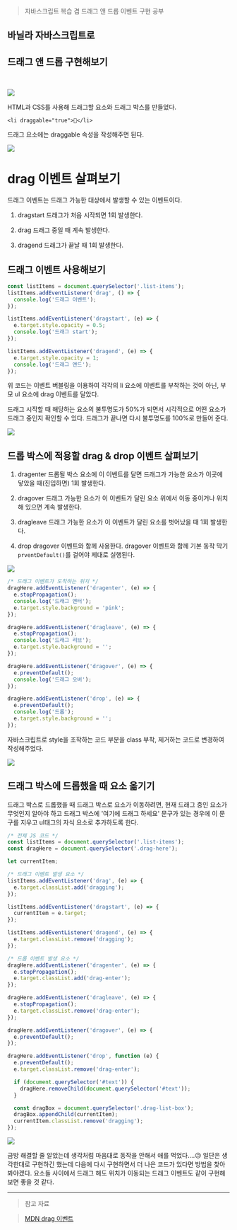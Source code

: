 > 자바스크립트 복습 겸 드래그 앤 드롭 이벤트 구현 공부

## 바닐라 자바스크립트로

## 드래그 앤 드롭 구현해보기

<br>

![](https://velog.velcdn.com/images/reasonz/post/9b642356-96e0-4ad5-a15c-8855fd96423c/image.png)

HTML과 CSS를 사용해 드래그할 요소와 드래그 박스를 만들었다.

```
<li draggable="true">💙</li>

```

드래그 요소에는 draggable 속성을 작성해주면 된다.

![](https://velog.velcdn.com/images/reasonz/post/569f784a-f930-420f-a5a2-4235c77fe0dc/image.gif)

# drag 이벤트 살펴보기

드래그 이벤트는 드래그 가능한 대상에서 발생할 수 있는 이벤트이다.

1. dragstart
   드래그가 처음 시작되면 1회 발생한다.

2. drag
   드래그 중일 때 계속 발생한다.

3. dragend
   드래그가 끝날 때 1회 발생한다.

## 드래그 이벤트 사용해보기

```javascript
const listItems = document.querySelector('.list-items');
listItems.addEventListener('drag', () => {
  console.log('드래그 이벤트');
});

listItems.addEventListener('dragstart', (e) => {
  e.target.style.opacity = 0.5;
  console.log('드래그 start');
});

listItems.addEventListener('dragend', (e) => {
  e.target.style.opacity = 1;
  console.log('드래그 엔드');
});
```

위 코드는 이벤트 버블링을 이용하여 각각의 li 요소에 이벤트를 부착하는 것이 아닌, 부모 ul 요소에 drag 이벤트를 달았다.

드래그 시작할 때 해당하는 요소의 불투명도가 50%가 되면서 시각적으로 어떤 요소가 드래그 중인지 확인할 수 있다.
드래그가 끝나면 다시 불투명도를 100%로 만들어 준다.

![](https://velog.velcdn.com/images/reasonz/post/2b505c61-71dd-4e5b-88c6-42e13455d431/image.gif)

## 드롭 박스에 적용할 drag & drop 이벤트 살펴보기

1. dragenter
   드롭될 박스 요소에 이 이벤트를 달면 드래그가 가능한 요소가 이곳에 닿았을 때(진입하면) 1회 발생한다.

2. dragover
   드래그 가능한 요소가 이 이벤트가 달린 요소 위에서 이동 중이거나 위치해 있으면 계속 발생한다.

3. dragleave
   드래그 가능한 요소가 이 이벤트가 달린 요소를 벗어났을 때 1회 발생한다.

4. drop
   dragover 이벤트와 함께 사용한다.
   dragover 이벤트와 함께 기본 동작 막기`prventDefault()`를 걸어야 제대로 실행된다.

![](https://velog.velcdn.com/images/reasonz/post/d080abef-dd8f-4e69-988d-651b097fde7c/image.gif)

```javascript
/* 드래그 이벤트가 도착하는 위치 */
dragHere.addEventListener('dragenter', (e) => {
  e.stopPropagation();
  console.log('드래그 엔터');
  e.target.style.background = 'pink';
});

dragHere.addEventListener('dragleave', (e) => {
  e.stopPropagation();
  console.log('드래그 리브');
  e.target.style.background = '';
});

dragHere.addEventListener('dragover', (e) => {
  e.preventDefault();
  console.log('드래그 오버');
});

dragHere.addEventListener('drop', (e) => {
  e.preventDefault();
  console.log('드롭');
  e.target.style.background = '';
});
```

자바스크립트로 style을 조작하는 코드 부분을 class 부착, 제거하는 코드로 변경하여 작성해주었다.

![](https://velog.velcdn.com/images/reasonz/post/e7c478b4-2a8a-461d-84bf-9df05fd23002/image.gif)

## 드래그 박스에 드롭했을 때 요소 옮기기

드래그 박스로 드롭했을 때 드래그 박스로 요소가 이동하려면,
현재 드래그 중인 요소가 무엇인지 알아야 하고
드래그 박스에 '여기에 드래그 하세요' 문구가 있는 경우에 이 문구를 지우고 ul태그의 자식 요소로 추가하도록 한다.

```javascript
/* 전체 JS 코드 */
const listItems = document.querySelector('.list-items');
const dragHere = document.querySelector('.drag-here');

let currentItem;

/* 드래그 이벤트 발생 요소 */
listItems.addEventListener('drag', (e) => {
  e.target.classList.add('dragging');
});

listItems.addEventListener('dragstart', (e) => {
  currentItem = e.target;
});

listItems.addEventListener('dragend', (e) => {
  e.target.classList.remove('dragging');
});

/* 드롭 이벤트 발생 요소 */
dragHere.addEventListener('dragenter', (e) => {
  e.stopPropagation();
  e.target.classList.add('drag-enter');
});

dragHere.addEventListener('dragleave', (e) => {
  e.stopPropagation();
  e.target.classList.remove('drag-enter');
});

dragHere.addEventListener('dragover', (e) => {
  e.preventDefault();
});

dragHere.addEventListener('drop', function (e) {
  e.preventDefault();
  e.target.classList.remove('drag-enter');

  if (document.querySelector('#text')) {
    dragHere.removeChild(document.querySelector('#text'));
  }

  const dragBox = document.querySelector('.drag-list-box');
  dragBox.appendChild(currentItem);
  currentItem.classList.remove('dragging');
});
```

![](https://velog.velcdn.com/images/reasonz/post/d5ffc3a8-0b68-4814-94d5-7622d701fe26/image.gif)

금방 해결할 줄 알았는데 생각처럼 마음대로 동작을 안해서 애를 먹었다....😥
일단은 생각한대로 구현하긴 했는데 다음에 다시 구현하면서 더 나은 코드가 있다면 방법을 찾아봐야겠다.
요소들 사이에서 드래그 해도 위치가 이동되는 드래그 이벤트도 같이 구현해보면 좋을 것 같다.

---

> 참고 자료

> [MDN drag 이벤트](https://developer.mozilla.org/ko/docs/Web/API/Document/drag_event)
